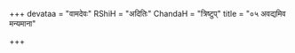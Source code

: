+++
devataa = "वामदेवः"
RShiH = "अदितिः"
ChandaH = "त्रिष्टुप्"
title = "०५ अवद्यमिव मन्यमाना"

+++
